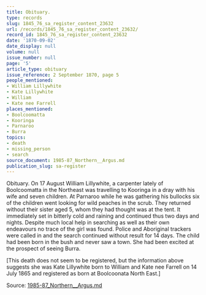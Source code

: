 ```yaml
---
title: Obituary.
type: records
slug: 1845_76_sa_register_content_23632
url: /records/1845_76_sa_register_content_23632/
record_id: 1845_76_sa_register_content_23632
date: '1870-09-02'
date_display: null
volume: null
issue_number: null
page: '5'
article_type: obituary
issue_reference: 2 September 1870, page 5
people_mentioned:
- William Lillywhite
- Kate Lillywhite
- William
- Kate nee Farrell
places_mentioned:
- Boolcoomatta
- Kooringa
- Parnaroo
- Burra
topics:
- death
- missing_person
- search
source_document: 1985-87_Northern__Argus.md
publication_slug: sa-register
---
```


Obituary.  On 17 August William Lillywhite, a carpenter lately of Boolcoomatta in the Northeast was travelling to Kooringa in a dray with his wife and seven children.  At Parnaroo while he was gathering his bullocks six of the children went looking for wild peaches in the scrub.  They returned without their sister aged 5, whom they had thought was at the tent.  It immediately set in bitterly cold and raining and continued thus two days and nights.  Despite much local help in searching as well as their own endeavours no trace of the girl was found.  Police and Aboriginal trackers were called in and the search continued without result for 14 days.  The child had been born in the bush and never saw a town.  She had been excited at the prospect of seeing Burra.

[This death does not seem to be registered, but the information above suggests she was Kate Lillywhite born to William and Kate nee Farrell on 14 July 1865 and registered as born at Boolcoonata North East.]

Source: [1985-87_Northern__Argus.md](/downloads/markdown/1985-87_Northern__Argus.md)
